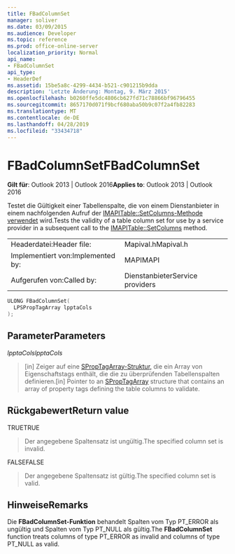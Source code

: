 ```yaml
---
title: FBadColumnSet
manager: soliver
ms.date: 03/09/2015
ms.audience: Developer
ms.topic: reference
ms.prod: office-online-server
localization_priority: Normal
api_name:
- FBadColumnSet
api_type:
- HeaderDef
ms.assetid: 15be5a8c-4299-4434-b521-c901215b9dda
description: 'Letzte Änderung: Montag, 9. März 2015'
ms.openlocfilehash: b0260ffe5dc4806cb627fd71c78866bf96796455
ms.sourcegitcommit: 8657170d071f9bcf680aba50b9c07f2a4fb82283
ms.translationtype: MT
ms.contentlocale: de-DE
ms.lasthandoff: 04/28/2019
ms.locfileid: "33434718"
---
```

# <a name="fbadcolumnset"></a><span data-ttu-id="0d9f8-103">FBadColumnSet</span><span class="sxs-lookup"><span data-stu-id="0d9f8-103">FBadColumnSet</span></span>

  
  
<span data-ttu-id="0d9f8-104">**Gilt für**: Outlook 2013 | Outlook 2016</span><span class="sxs-lookup"><span data-stu-id="0d9f8-104">**Applies to**: Outlook 2013 | Outlook 2016</span></span> 
  
<span data-ttu-id="0d9f8-105">Testet die Gültigkeit einer Tabellenspalte, die von einem Dienstanbieter in einem nachfolgenden Aufruf der [IMAPITable::SetColumns-Methode verwendet](imapitable-setcolumns.md) wird.</span><span class="sxs-lookup"><span data-stu-id="0d9f8-105">Tests the validity of a table column set for use by a service provider in a subsequent call to the [IMAPITable::SetColumns](imapitable-setcolumns.md) method.</span></span> 
  
|||
|:-----|:-----|
|<span data-ttu-id="0d9f8-106">Headerdatei:</span><span class="sxs-lookup"><span data-stu-id="0d9f8-106">Header file:</span></span>  <br/> |<span data-ttu-id="0d9f8-107">Mapival.h</span><span class="sxs-lookup"><span data-stu-id="0d9f8-107">Mapival.h</span></span>  <br/> |
|<span data-ttu-id="0d9f8-108">Implementiert von:</span><span class="sxs-lookup"><span data-stu-id="0d9f8-108">Implemented by:</span></span>  <br/> |<span data-ttu-id="0d9f8-109">MAPI</span><span class="sxs-lookup"><span data-stu-id="0d9f8-109">MAPI</span></span>  <br/> |
|<span data-ttu-id="0d9f8-110">Aufgerufen von:</span><span class="sxs-lookup"><span data-stu-id="0d9f8-110">Called by:</span></span>  <br/> |<span data-ttu-id="0d9f8-111">Dienstanbieter</span><span class="sxs-lookup"><span data-stu-id="0d9f8-111">Service providers</span></span>  <br/> |
   
```cpp
ULONG FBadColumnSet(
  LPSPropTagArray lpptaCols
);
```

## <a name="parameters"></a><span data-ttu-id="0d9f8-112">Parameter</span><span class="sxs-lookup"><span data-stu-id="0d9f8-112">Parameters</span></span>

 <span data-ttu-id="0d9f8-113">_lpptaCols_</span><span class="sxs-lookup"><span data-stu-id="0d9f8-113">_lpptaCols_</span></span>
  
> <span data-ttu-id="0d9f8-114">[in] Zeiger auf eine [SPropTagArray-Struktur,](sproptagarray.md) die ein Array von Eigenschaftstags enthält, die die zu überprüfenden Tabellenspalten definieren.</span><span class="sxs-lookup"><span data-stu-id="0d9f8-114">[in] Pointer to an [SPropTagArray](sproptagarray.md) structure that contains an array of property tags defining the table columns to validate.</span></span> 
    
## <a name="return-value"></a><span data-ttu-id="0d9f8-115">Rückgabewert</span><span class="sxs-lookup"><span data-stu-id="0d9f8-115">Return value</span></span>

<span data-ttu-id="0d9f8-116">TRUE</span><span class="sxs-lookup"><span data-stu-id="0d9f8-116">TRUE</span></span> 
  
> <span data-ttu-id="0d9f8-117">Der angegebene Spaltensatz ist ungültig.</span><span class="sxs-lookup"><span data-stu-id="0d9f8-117">The specified column set is invalid.</span></span> 
    
<span data-ttu-id="0d9f8-118">FALSE</span><span class="sxs-lookup"><span data-stu-id="0d9f8-118">FALSE</span></span> 
  
> <span data-ttu-id="0d9f8-119">Der angegebene Spaltensatz ist gültig.</span><span class="sxs-lookup"><span data-stu-id="0d9f8-119">The specified column set is valid.</span></span>
    
## <a name="remarks"></a><span data-ttu-id="0d9f8-120">Hinweise</span><span class="sxs-lookup"><span data-stu-id="0d9f8-120">Remarks</span></span>

<span data-ttu-id="0d9f8-121">Die **FBadColumnSet-Funktion** behandelt Spalten vom Typ PT_ERROR als ungültig und Spalten vom Typ PT_NULL als gültig.</span><span class="sxs-lookup"><span data-stu-id="0d9f8-121">The **FBadColumnSet** function treats columns of type PT_ERROR as invalid and columns of type PT_NULL as valid.</span></span> 
  

